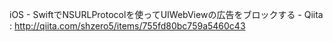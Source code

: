 iOS - SwiftでNSURLProtocolを使ってUIWebViewの広告をブロックする - Qiita : http://qiita.com/shzero5/items/755fd80bc759a5460c43
